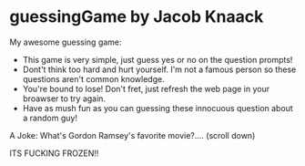 # guessingGame by Jacob Knaack
My awesome guessing game:

- This game is very simple, just guess yes or no on the question prompts!
- Dont't think too hard and hurt yourself.  I'm not a famous person so these
	questions aren't common knowledge.
- You're bound to lose! Don't fret, just refresh the web page in your broawser
	to try again.
- Have as mush fun as you can guessing these innocuous question about a 
	random guy!

A Joke: What's Gordon Ramsey's favorite movie?.... (scroll down)



































































ITS FUCKING FROZEN!! 